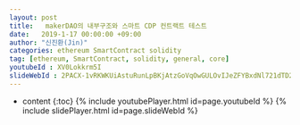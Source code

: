 ```yaml
---
layout: post
title:   makerDAO의 내부구조와 스마트 CDP 컨트랙트 테스트
date:   2019-1-17 00:00:00 +09:00
author: "신진환(Jin)"
categories: ethereum SmartContract solidity
tag: [ethereum, SmartContract, solidity, general, core]
youtubeId : XV0Lokkrm5I
slideWebId : 2PACX-1vRKWKUiAstuRunLpBKjAtzGoVqOwGULOvIJeZFYBxdNl721dTD2OBLhcra6YoYjXMn6LK2UYb9aSrSc
---
```

* content
{:toc}
{% include youtubePlayer.html id=page.youtubeId %}
{% include slidePlayer.html id=page.slideWebId %}
